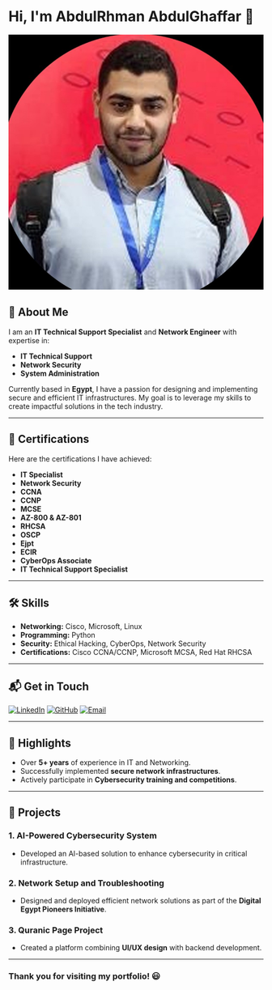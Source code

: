 # Hi, I'm AbdulRhman AbdulGhaffar 👋

![Profile Image](./profile.jpg)

## 🚀 About Me

I am an **IT Technical Support Specialist** and **Network Engineer** with expertise in:

- **IT Technical Support**
- **Network Security**
- **System Administration**

Currently based in **Egypt**, I have a passion for designing and implementing secure and efficient IT infrastructures. My goal is to leverage my skills to create impactful solutions in the tech industry.

---

## 📜 Certifications

Here are the certifications I have achieved:

- **IT Specialist**
- **Network Security**
- **CCNA**
- **CCNP**
- **MCSE**
- **AZ-800 & AZ-801**
- **RHCSA**
- **OSCP**
- **Ejpt**
- **ECIR**
- **CyberOps Associate**
- **IT Technical Support Specialist**

---

## 🛠️ Skills

- **Networking:** Cisco, Microsoft, Linux
- **Programming:** Python
- **Security:** Ethical Hacking, CyberOps, Network Security
- **Certifications:** Cisco CCNA/CCNP, Microsoft MCSA, Red Hat RHCSA

---

## 📬 Get in Touch

[![LinkedIn](https://img.shields.io/badge/LinkedIn-%230077B5.svg?&style=for-the-badge&logo=linkedin&logoColor=white)](https://www.linkedin.com/in/abdulrhman-abdulghaffar)
[![GitHub](https://img.shields.io/badge/GitHub-%23181717.svg?&style=for-the-badge&logo=github&logoColor=white)](https://github.com/aboodi200)
[![Email](https://img.shields.io/badge/Email-D14836?&style=for-the-badge&logo=gmail&logoColor=white)](mailto:your.email@example.com)

---

## 🌟 Highlights

- Over **5+ years** of experience in IT and Networking.
- Successfully implemented **secure network infrastructures**.
- Actively participate in **Cybersecurity training and competitions**.

---

## 📂 Projects

### 1. **AI-Powered Cybersecurity System**
   - Developed an AI-based solution to enhance cybersecurity in critical infrastructure.

### 2. **Network Setup and Troubleshooting**
   - Designed and deployed efficient network solutions as part of the **Digital Egypt Pioneers Initiative**.

### 3. **Quranic Page Project**
   - Created a platform combining **UI/UX design** with backend development.

---

### Thank you for visiting my portfolio! 😃
